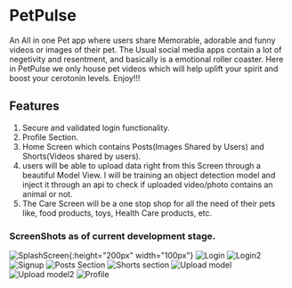 # PetPulse
An All in one Pet app where users share Memorable, adorable and funny videos or images of their pet. The Usual social media apps contain a lot of negetivity and resentment, and basically is a emotional roller coaster. Here in PetPulse we only house pet videos which will help uplift your spirit and boost your cerotonin levels. Enjoy!!!

## Features
1. Secure and validated login functionality.
2. Profile Section.
3. Home Screen which contains Posts(Images Shared by Users) and Shorts(Videos shared by users).
4. users will be able to upload data right from this Screen through a beautiful Model View. I will be training an object detection model and inject it through an api to check if uploaded video/photo contains an animal or not.
5. The Care Screen will be a one stop shop for all the need of their pets like, food products, toys, Health Care products, etc. 

### ScreenShots as of current development stage.

![SplashScreen](https://github.com/AbhijitMahajan141/petpulse/assets/82993630/1d79a918-f0d7-4e26-948c-f0c54bd97f1f){:height="200px" width="100px"}
![Login](https://github.com/AbhijitMahajan141/petpulse/assets/82993630/af55de1a-0bd5-44d2-9c65-45fbae35fcc2)
![Login2](https://github.com/AbhijitMahajan141/petpulse/assets/82993630/fcaf3c56-8d77-4b14-ad3c-0a7f852c7fce)
![Signup](https://github.com/AbhijitMahajan141/petpulse/assets/82993630/c8f98642-4e08-44ed-9b6b-3dcdc0bcf687)
![Posts Section](https://github.com/AbhijitMahajan141/petpulse/assets/82993630/b3c7f805-08b2-416b-a921-49e673685d20)
![Shorts section](https://github.com/AbhijitMahajan141/petpulse/assets/82993630/3c261549-f6f0-4b3b-8f21-b7f2ac031dbe)
![Upload model](https://github.com/AbhijitMahajan141/petpulse/assets/82993630/627de33c-d2ca-408c-962c-189df1e4fcee)
![Upload model2](https://github.com/AbhijitMahajan141/petpulse/assets/82993630/7fc7970c-1410-4576-879b-9f157576114f)
![Profile](https://github.com/AbhijitMahajan141/petpulse/assets/82993630/13f3f22d-cf0f-493e-96ef-7cf0ab14868c)
